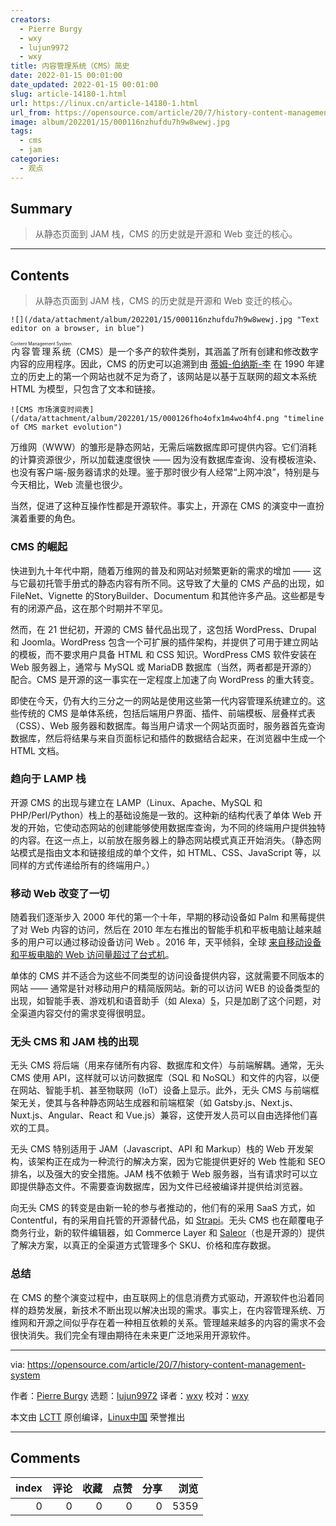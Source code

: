 ```yaml
---
creators:
  - Pierre Burgy
  - wxy
  - lujun9972
  - wxy
title: 内容管理系统（CMS）简史
date: 2022-01-15 00:01:00
date_updated: 2022-01-15 00:01:00
slug: article-14180-1.html
url: https://linux.cn/article-14180-1.html
url_from: https://opensource.com/article/20/7/history-content-management-system
image: album/202201/15/000116nzhufdu7h9w8wewj.jpg
tags:
  - cms
  - jam
categories:
  - 观点
---
```


## Summary

> 从静态页面到 JAM 栈，CMS 的历史就是开源和 Web 变迁的核心。

***

<!-- more -->

## Contents

> 
> 从静态页面到 JAM 栈，CMS 的历史就是开源和 Web 变迁的核心。
> 
> 
> 

`![](/data/attachment/album/202201/15/000116nzhufdu7h9w8wewj.jpg "Text editor on a browser, in blue")`

<ruby> 内容管理系统 <rt>  Content Management System </rt></ruby>（CMS）是一个多产的软件类别，其涵盖了所有创建和修改数字内容的应用程序。因此，CMS 的历史可以追溯到由 [蒂姆-伯纳斯-李](https://www.w3.org/People/Berners-Lee/#:~:text=A%20graduate%20of%20Oxford%20University,refined%20as%20Web%20technology%20spread.) 在 1990 年建立的历史上的第一个网站也就不足为奇了，该网站是以基于互联网的超文本系统 HTML 为模型，只包含了文本和链接。

`![CMS 市场演变时间表](/data/attachment/album/202201/15/000126fho4ofx1m4wo4hf4.png "timeline of CMS market evolution")`

万维网（WWW）的雏形是静态网站，无需后端数据库即可提供内容。它们消耗的计算资源很少，所以加载速度很快 —— 因为没有数据库查询、没有模板渲染、也没有客户端-服务器请求的处理。鉴于那时很少有人经常“上网冲浪”，特别是与今天相比，Web 流量也很少。

当然，促进了这种互操作性都是开源软件。事实上，开源在 CMS 的演变中一直扮演着重要的角色。

### CMS 的崛起

快进到九十年代中期，随着万维网的普及和网站对频繁更新的需求的增加 —— 这与它最初托管手册式的静态内容有所不同。这导致了大量的 CMS 产品的出现，如 FileNet、Vignette 的StoryBuilder、Documentum 和其他许多产品。这些都是专有的闭源产品，这在那个时期并不罕见。

然而，在 21 世纪初，开源的 CMS 替代品出现了，这包括 WordPress、Drupal 和 Joomla。WordPress 包含一个可扩展的插件架构，并提供了可用于建立网站的模板，而不要求用户具备 HTML 和 CSS 知识。WordPress CMS 软件安装在 Web 服务器上，通常与 MySQL 或 MariaDB 数据库（当然，两者都是开源的）配合。CMS 是开源的这一事实在一定程度上加速了向 WordPress 的重大转变。

即使在今天，仍有大约三分之一的网站是使用这些第一代内容管理系统建立的。这些传统的 CMS 是单体系统，包括后端用户界面、插件、前端模板、层叠样式表（CSS）、Web 服务器和数据库。每当用户请求一个网站页面时，服务器首先查询数据库，然后将结果与来自页面标记和插件的数据结合起来，在浏览器中生成一个 HTML 文档。

### 趋向于 LAMP 栈

开源 CMS 的出现与建立在 LAMP（Linux、Apache、MySQL 和 PHP/Perl/Python）栈上的基础设施是一致的。这种新的结构代表了单体 Web 开发的开始，它使动态网站的创建能够使用数据库查询，为不同的终端用户提供独特的内容。在这一点上，以前放在服务器上的静态网站模式真正开始消失。（静态网站模式是指由文本和链接组成的单个文件，如 HTML、CSS、JavaScript 等，以同样的方式传递给所有的终端用户。）

### 移动 Web 改变了一切

随着我们逐渐步入 2000 年代的第一个十年，早期的移动设备如 Palm 和黑莓提供了对 Web 内容的访问，然后在 2010 年左右推出的智能手机和平板电脑让越来越多的用户可以通过移动设备访问 Web 。2016 年，天平倾斜，全球 [来自移动设备和平板电脑的 Web 访问量超过了台式机](https://techcrunch.com/2016/11/01/mobile-internet-use-passes-desktop-for-the-first-time-study-finds/)。

单体的 CMS 并不适合为这些不同类型的访问设备提供内容，这就需要不同版本的网站 —— 通常是针对移动用户的精简版网站。新的可以访问 WEB 的设备类型的出现，如智能手表、游戏机和语音助手（如 Alexa）[5](https://opensource.com/article/20/6/open-source-voice-assistant)，只是加剧了这个问题，对全渠道内容交付的需求变得很明显。

### 无头 CMS 和 JAM 栈的出现

无头 CMS 将后端（用来存储所有内容、数据库和文件）与前端解耦。通常，无头 CMS 使用 API，这样就可以访问数据库（SQL 和 NoSQL）和文件的内容，以便在网站、智能手机、甚至物联网（IoT）设备上显示。此外，无头 CMS 与前端框架无关，使其与各种静态网站生成器和前端框架（如 Gatsby.js、Next.js、Nuxt.js、Angular、React 和 Vue.js）兼容，这使开发人员可以自由选择他们喜欢的工具。

无头 CMS 特别适用于 JAM（Javascript、API 和 Markup）栈的 Web 开发架构，该架构正在成为一种流行的解决方案，因为它能提供更好的 Web 性能和 SEO 排名，以及强大的安全措施。JAM 栈不依赖于 Web 服务器，当有请求时可以立即提供静态文件。不需要查询数据库，因为文件已经被编译并提供给浏览器。

向无头 CMS 的转变是由新一轮的参与者推动的，他们有的采用 SaaS 方式，如 Contentful，有的采用自托管的开源替代品，如 [Strapi](https://strapi.io/)。无头 CMS 也在颠覆电子商务行业，新的软件编辑器，如 Commerce Layer 和 [Saleor](https://saleor.io/)（也是开源的）提供了解决方案，以真正的全渠道方式管理多个 SKU、价格和库存数据。

### 总结

在 CMS 的整个演变过程中，由互联网上的信息消费方式驱动，开源软件也沿着同样的趋势发展，新技术不断出现以解决出现的需求。事实上，在内容管理系统、万维网和开源之间似乎存在着一种相互依赖的关系。管理越来越多的内容的需求不会很快消失。我们完全有理由期待在未来更广泛地采用开源软件。

---

via: <https://opensource.com/article/20/7/history-content-management-system>

作者：[Pierre Burgy](https://opensource.com/users/pierreburgy) 选题：[lujun9972](https://github.com/lujun9972) 译者：[wxy](https://github.com/wxy) 校对：[wxy](https://github.com/wxy)

本文由 [LCTT](https://github.com/LCTT/TranslateProject) 原创编译，[Linux中国](https://linux.cn/) 荣誉推出

***

## Comments


|   index |   评论 |   收藏 |   点赞 |   分享 |   浏览 |
|--------:|-------:|-------:|-------:|-------:|-------:|
|       0 |      0 |      0 |      0 |      0 |   5359 |
